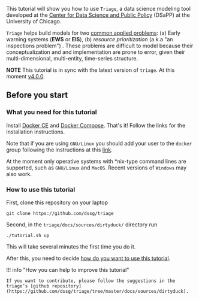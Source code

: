 This tutorial will show you how to use `Triage`, a data science
modeling tool developed at the [Center for Data Science and Public
Policy](http://dsapp.uchicago.edu) (DSaPP) at the University of
Chicago.

`Triage` helps build models for two [common applied
problems](https://dssg.uchicago.edu/data-science-for-social-good-conference-2017/training-workshop-data-science-for-social-good-problem-templates/):
(a) Early warning systems (**EWS** or **EIS**), (b) *resource
prioritization* (a.k.a "an inspections problem") . These problems are
difficult to model because their conceptualization and and
implementation are prone to error, given their multi-dimensional,
multi-entity, time-series structure.

**NOTE** This tutorial is in sync with the latest version of
`triage`. At this moment
[v4.0.0](https://github.com/dssg/triage/releases/tag/v4.0.0).


## Before you start


### What you need for this tutorial

Install [Docker CE](http://www.docker.com) and [Docker
Compose](https://docs.docker.com/compose/). That's it! Follow the
links for the installation instructions.

Note that if you are using `GNU/Linux` you should add your user to the
`docker` group following the instructions at this
[link](https://docs.docker.com/install/linux/linux-postinstall/).

At the moment only operative systems with \*nix-type command lines are
supported, such as `GNU/Linux` and `MacOS`. Recent versions of
`Windows` may also work.

### How to use this tutorial

First, clone this repository on your laptop

    git clone https://github.com/dssg/triage

Second, in the `triage/docs/sources/dirtyduck/` directory run

    ./tutorial.sh up

This will take several minutes the first time you do it.

After this, you need to decide [how do you want to use this tutorial](choose_your_own_adventure.md).


!!! info "How you can help to improve this tutorial"

    If you want to contribute, please follow the suggestions in the
    triage’s [github repository](https://github.com/dssg/triage/tree/master/docs/sources/dirtyduck).
